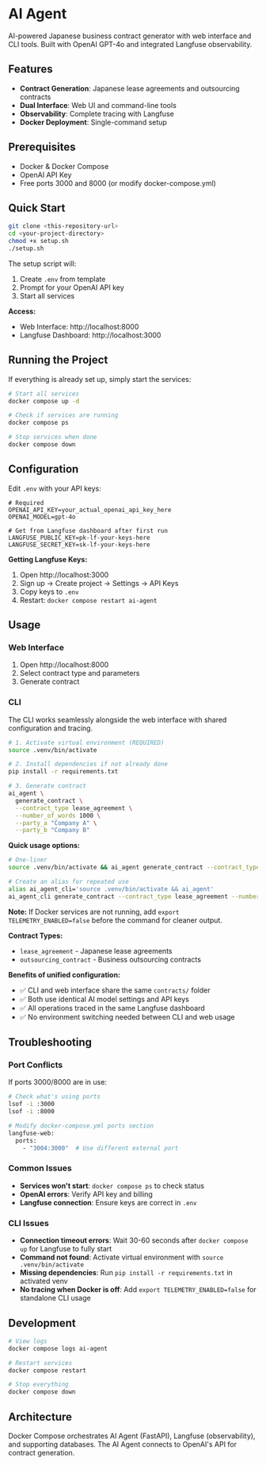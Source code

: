 # AI Agent

AI-powered Japanese business contract generator with web interface and CLI tools. Built with OpenAI GPT-4o and integrated Langfuse observability.

## Features

- **Contract Generation**: Japanese lease agreements and outsourcing contracts
- **Dual Interface**: Web UI and command-line tools
- **Observability**: Complete tracing with Langfuse
- **Docker Deployment**: Single-command setup

## Prerequisites

- Docker & Docker Compose
- OpenAI API Key
- Free ports 3000 and 8000 (or modify docker-compose.yml)

## Quick Start

```bash
git clone <this-repository-url>
cd <your-project-directory>
chmod +x setup.sh
./setup.sh
```

The setup script will:
1. Create `.env` from template
2. Prompt for your OpenAI API key
3. Start all services

**Access:**
- Web Interface: http://localhost:8000
- Langfuse Dashboard: http://localhost:3000

## Running the Project

If everything is already set up, simply start the services:

```bash
# Start all services
docker compose up -d

# Check if services are running
docker compose ps

# Stop services when done
docker compose down
```

## Configuration

Edit `.env` with your API keys:

```env
# Required
OPENAI_API_KEY=your_actual_openai_api_key_here
OPENAI_MODEL=gpt-4o

# Get from Langfuse dashboard after first run
LANGFUSE_PUBLIC_KEY=pk-lf-your-keys-here
LANGFUSE_SECRET_KEY=sk-lf-your-keys-here
```

**Getting Langfuse Keys:**
1. Open http://localhost:3000
2. Sign up → Create project → Settings → API Keys
3. Copy keys to `.env`
4. Restart: `docker compose restart ai-agent`

## Usage

### Web Interface
1. Open http://localhost:8000
2. Select contract type and parameters
3. Generate contract

### CLI

The CLI works seamlessly alongside the web interface with shared configuration and tracing.

```bash
# 1. Activate virtual environment (REQUIRED)
source .venv/bin/activate

# 2. Install dependencies if not already done
pip install -r requirements.txt

# 3. Generate contract
ai_agent \
  generate_contract \
  --contract_type lease_agreement \
  --number_of_words 1000 \
  --party_a "Company A" \
  --party_b "Company B"
```

**Quick usage options:**
```bash
# One-liner
source .venv/bin/activate && ai_agent generate_contract --contract_type lease_agreement --number_of_words 1000 --party_a "Company A" --party_b "Company B"

# Create an alias for repeated use
alias ai_agent_cli='source .venv/bin/activate && ai_agent'
ai_agent_cli generate_contract --contract_type lease_agreement --number_of_words 1000 --party_a "Company A" --party_b "Company B"
```

**Note:** If Docker services are not running, add `export TELEMETRY_ENABLED=false` before the command for cleaner output.

**Contract Types:**
- `lease_agreement` - Japanese lease agreements
- `outsourcing_contract` - Business outsourcing contracts

**Benefits of unified configuration:**
- ✅ CLI and web interface share the same `contracts/` folder
- ✅ Both use identical AI model settings and API keys
- ✅ All operations traced in the same Langfuse dashboard
- ✅ No environment switching needed between CLI and web usage

## Troubleshooting

### Port Conflicts
If ports 3000/8000 are in use:
```bash
# Check what's using ports
lsof -i :3000
lsof -i :8000

# Modify docker-compose.yml ports section
langfuse-web:
  ports:
    - "3004:3000"  # Use different external port
```

### Common Issues
- **Services won't start**: `docker compose ps` to check status
- **OpenAI errors**: Verify API key and billing
- **Langfuse connection**: Ensure keys are correct in `.env`

### CLI Issues
- **Connection timeout errors**: Wait 30-60 seconds after `docker compose up` for Langfuse to fully start
- **Command not found**: Activate virtual environment with `source .venv/bin/activate`
- **Missing dependencies**: Run `pip install -r requirements.txt` in activated venv
- **No tracing when Docker is off**: Add `export TELEMETRY_ENABLED=false` for standalone CLI usage

## Development

```bash
# View logs
docker compose logs ai-agent

# Restart services
docker compose restart

# Stop everything
docker compose down
```

## Architecture

Docker Compose orchestrates AI Agent (FastAPI), Langfuse (observability), and supporting databases. The AI Agent connects to OpenAI's API for contract generation.
